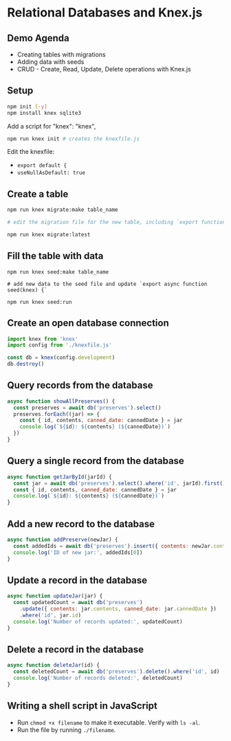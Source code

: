 # Relational Databases and Knex.js

## Demo Agenda

- Creating tables with migrations
- Adding data with seeds
- CRUD - Create, Read, Update, Delete operations with Knex.js

## Setup

```sh
npm init [-y]
npm install knex sqlite3
```

Add a script for "knex": "knex",

```sh
npm run knex init # creates the knexfile.js
```

Edit the knexfile:

- `export default {`
- `useNullAsDefault: true`

## Create a table

```sh
npm run knex migrate:make table_name

# edit the migration file for the new table, including `export function up(knex) {` and down, too

npm run knex migrate:latest
```

## Fill the table with data

```
npm run knex seed:make table_name

# add new data to the seed file and update `export async function seed(knex) {`

npm run knex seed:run
```

## Create an open database connection

```js
import knex from 'knex'
import config from './knexfile.js'

const db = knex(config.development)
db.destroy()
```

## Query records from the database

```js
async function showAllPreserves() {
  const preserves = await db('preserves').select()
  preserves.forEach((jar) => {
    const { id, contents, canned_date: cannedDate } = jar
    console.log(`${id}: ${contents} (${cannedDate})`)
  })
}
```

## Query a single record from the database

```js
async function getJarById(jarId) {
  const jar = await db('preserves').select().where('id', jarId).first()
  const { id, contents, canned_date: cannedDate } = jar
  console.log(`${id}: ${contents} (${cannedDate})`)
}
```

## Add a new record to the database

```js
async function addPreserve(newJar) {
  const addedIds = await db('preserves').insert({ contents: newJar.contents })
  console.log('ID of new jar:', addedIds[0])
}
```

## Update a record in the database

```js
async function updateJar(jar) {
  const updatedCount = await db('preserves')
    .update({ contents: jar.contents, canned_date: jar.cannedDate })
    .where('id', jar.id)
  console.log('Number of records updated:', updatedCount)
}
```

## Delete a record in the database

```js
async function deleteJar(id) {
  const deletedCount = await db('preserves').delete().where('id', id)
  console.log('Number of records deleted:', deletedCount)
}
```

## Writing a shell script in JavaScript

- Run `chmod +x filename` to make it executable. Verify with `ls -al`.
- Run the file by running `./filename`.
